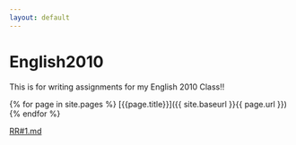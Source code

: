 ```yaml
---
layout: default
---
```


# English2010
This is for writing assignments for my English 2010 Class!!

{% for page in site.pages %}
    [{{page.title}}]({{ site.baseurl }}{{ page.url }})
{% endfor %}


[RR#1.md](/English2010/RR%231.html)

